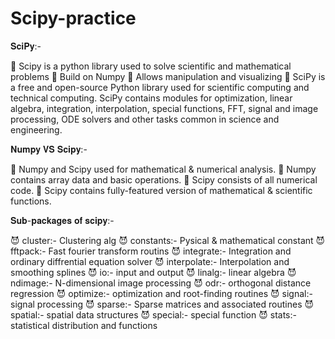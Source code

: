 # Scipy-practice

𝐒𝐜𝐢𝐏𝐲:-

👾 Scipy is a python library used to solve scientific and mathematical problems
👾 Build on Numpy
👾 Allows manipulation and visualizing 
👾 SciPy is a free and open-source Python library used for scientific computing and technical computing. SciPy contains modules for optimization, linear algebra, integration, interpolation, special functions, FFT, signal and image processing, ODE solvers and other tasks common in science and engineering.

𝐍𝐮𝐦𝐩𝐲 𝐕𝐒 𝐒𝐜𝐢𝐩𝐲:-

🎃 Numpy and Scipy used for mathematical & numerical analysis.
🎃 Numpy contains array data and basic operations.
🎃 Scipy consists of all numerical code.
🎃 Scipy contains fully-featured version of mathematical & scientific functions.

𝐒𝐮𝐛-𝐩𝐚𝐜𝐤𝐚𝐠𝐞𝐬 𝐨𝐟 𝐬𝐜𝐢𝐩𝐲:-

😈 cluster:- Clustering alg
😈 constants:- Pysical & mathematical constant
😈 fftpack:- Fast fourier transform routins
😈 integrate:- Integration and ordinary diffrential equation solver
😈 interpolate:- Interpolation and smoothing splines
😈 io:- input and output
😈 linalg:- linear algebra
😈 ndimage:- N-dimensional image processing
😈 odr:- orthogonal distance regression
😈 optimize:- optimization and root-finding routines
😈 signal:- signal processing 
😈 sparse:- Sparse matrices and associated routines
😈 spatial:- spatial data structures
😈 special:- special function
😈 stats:- statistical distribution and functions
